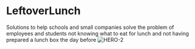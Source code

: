 # LeftoverLunch
Solutions to help schools and small companies solve the problem of employees and students not knowing what to eat for lunch and not having prepared a lunch box the day before
![HERO-2](https://github.com/sobhimalak/LeftoverLunch/assets/50653533/7fca39af-1704-4573-b218-40cfabf92422)
